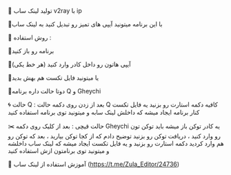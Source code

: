 🔆 تولید لینک ساب v2ray با ip

🔺با این برنامه میتونید آیپی های تمیز رو تبدیل کنید به لینک ساب

🔰 روش استفاده :

🔸برنامه رو باز کنید

🔹آیپی هاتون رو داخل کادر وارد کنید (هر خط یکی)

🔸یا میتونید فایل تکست هم بهش بدید

🔹دوتا حالت داره برنامه Q و Gheychi

🌀 حالت Q :
بعد از زدن روی دکمه حالت Q کافیه دکمه استارت رو بزنید
یه فایل تکست کنار برنامه ایجاد میشه که داخلش لینک سابه و میتونید توی برنامه استفاده کنید

✂️ حالت قیچی :
بعد از کلیک روی دکمه Gheychi یه کادر توکن باز میشه باید توکن تون رو وارد کنید ، دریافت توکن رو بزنید توضیح دادم که از کجا توکن بیارید ، بعد که توکن رو هم وارد کردید دکمه استارت رو بزنید و یه فایل تکست ایجاد میشه که لینک ساب داخلشه و میتونید توی برنامتون ازش استفاده کنید

📎 آموزش استفاده از لینک ساب
(https://t.me/Zula_Editor/24736)
